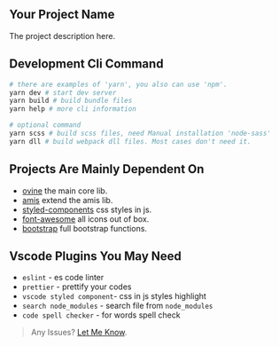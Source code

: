 ## Your Project Name

The project description here.

## Development Cli Command

```bash
# there are examples of 'yarn', you also can use 'npm'.
yarn dev # start dev server
yarn build # build bundle files
yarn help # more cli information

# optional command
yarn scss # build scss files, need Manual installation 'node-sass'
yarn dll # build webpack dll files. Most cases don't need it.
```

## Projects Are Mainly Dependent On

- [ovine](https://github.com/CareyToboo/ovine) the main core lib.
- [amis](https://baidu.github.io/amis/docs/getting-started) extend the amis lib.
- [styled-components](https://styled-components.com) css styles in js.
- [font-awesome](http://fontawesome.dashgame.com) all icons out of box.
- [bootstrap](https://getbootstrap.com/docs/4.4/getting-started/introduction) full bootstrap functions.

## Vscode Plugins You May Need

- `eslint` - es code linter
- `prettier` - prettify your codes
- `vscode styled component`- css in js styles highlight
- `search node_modules` - search file from `node_modules`
- `code spell checker` - for words spell check

> Any Issues? [Let Me Know](https://github.com/CareyToboo/ovine).
